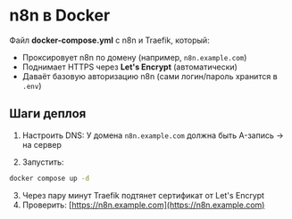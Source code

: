 # n8n в Docker

Файл **docker-compose.yml** с n8n и Traefik, который:

* Проксировует n8n по домену (например, `n8n.example.com`)
* Поднимает HTTPS через **Let's Encrypt** (автоматически)
* Даваёт базовую авторизацию n8n (сами логин/пароль хранится в `.env`)

## Шаги деплоя

1. Настроить DNS:
   У домена `n8n.example.com` должна быть A-запись → на сервер

2. Запустить:

```bash
docker compose up -d
```

3. Через пару минут Traefik подтянет сертификат от Let's Encrypt
4. Проверить: [https://n8n.example.com](https://n8n.example.com)